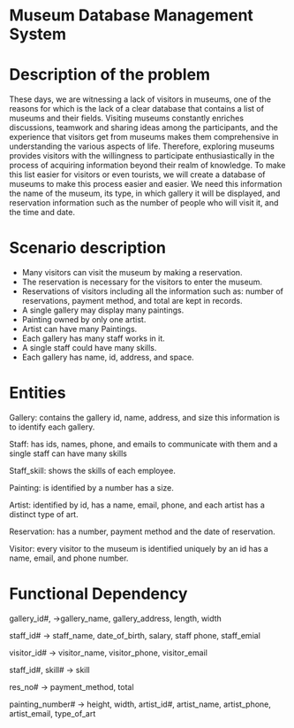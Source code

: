 # Museum Database Management System  
# Description of the problem
These days, we are witnessing a lack of visitors in museums, one of the reasons for which is the lack of a clear database that contains a list of museums and their fields. Visiting museums constantly enriches discussions, teamwork and sharing ideas among the participants, and the experience that visitors get from museums makes them comprehensive in understanding the various aspects of life. Therefore, exploring museums provides visitors with the willingness to participate enthusiastically in the process of acquiring information beyond  their realm of knowledge. To make this list easier for visitors or even tourists, we will create a database of museums to make this process easier and easier. We need this information the name of the museum, its type, in which gallery it will be displayed, and reservation information such as the number of people who will visit it, and the time and date.

# Scenario description
- Many visitors can visit the museum by making a reservation.
- The reservation is necessary for the visitors to enter the museum.
- Reservations of visitors including all the information such as: number of 
reservations, payment method, and total are kept in records.
- A single gallery may display many paintings.
- Painting owned by only one artist.
- Artist can have many Paintings.
- Each gallery has many staff works in it.
- A single staff could have many skills.
- Each gallery has name, id, address, and space.


# Entities
Gallery: contains the gallery id, name, address, and size this information is to identify each gallery.

Staff: has ids, names, phone, and emails to communicate with them and a single staff can have many skills 

Staff_skill: shows the skills of each employee.

Painting: is identified by a number has a size.

Artist: identified by id, has a name, email, phone, and each artist has a distinct type of art.

Reservation: has a number, payment method and the date of reservation.

Visitor: every visitor to the museum is identified uniquely by an id has a name, email, and phone number.

# Functional Dependency

gallery_id#, ->gallery_name, gallery_address, length, width

staff_id# -> staff_name, date_of_birth, salary, staff phone, staff_emial

visitor_id# -> visitor_name, visitor_phone, visitor_email

staff_id#, skill# -> skill

res_no# -> payment_method, total

painting_number# -> height, width, artist_id#, artist_name, artist_phone, artist_email, type_of_art
